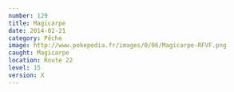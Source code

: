 ```yaml
---
number: 129
title: Magicarpe
date: 2014-02-21
category: Pêche
image: http://www.pokepedia.fr/images/0/06/Magicarpe-RFVF.png
caught: Magicarpe
location: Route 22
level: 15
version: X
---
```


